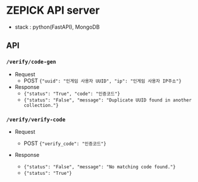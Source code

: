 # ZEPICK API server

- stack : python(FastAPI), MongoDB

## API

### `/verify/code-gen`

- Request
  - POST `{"uuid": "인게임 사용자 UUID", "ip": "인게임 사용자 IP주소"}`
- Response
  - `{"status": "True", "code": "인증코드"}`
  - `{"status": "False", "message": "Duplicate UUID found in another collection."}`

### `/verify/verify-code`

- Request

  - POST `{"verify_code": "인증코드"}`

- Response
  - `{"status": "False", "message": "No matching code found."}`
  - `{"status": "True"}`
